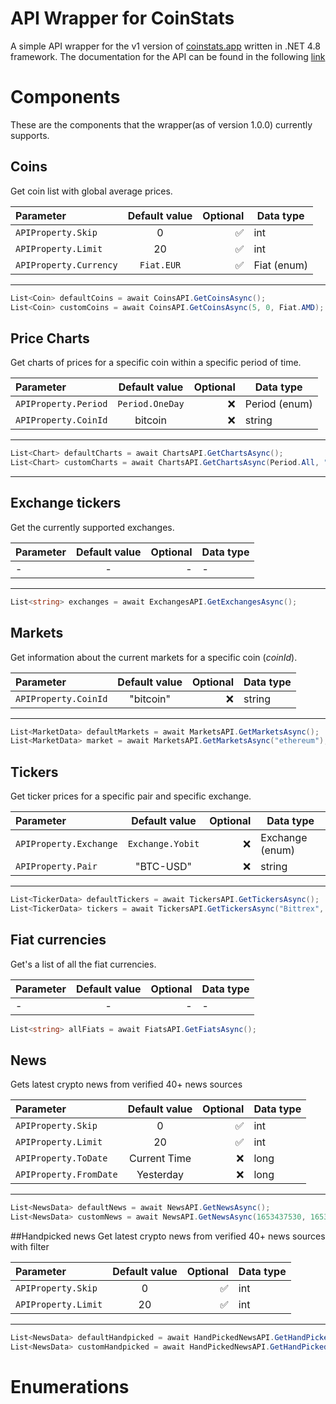 # API Wrapper for CoinStats
 A simple API wrapper for the v1 version of [coinstats.app](coinstats.app) written in .NET 4.8 framework. 
The documentation for the API can be found in the following [link](https://documenter.getpostman.com/view/5734027/RzZ6Hzr3)

# Components
These are the components that the wrapper(as of version 1.0.0) currently supports.

## Coins
Get coin list with global average prices.

| Parameter                 | Default value | Optional | Data type   |
|:--------------------------|:-------------:|---------:|-------------|
| `APIProperty.Skip`        |       0       |        ✅ | int         |
| `APIProperty.Limit`       |      20       |        ✅ | int         |
| `APIProperty.Currency`    |  `Fiat.EUR`   |        ✅ | Fiat (enum) |
 
---
```c#
List<Coin> defaultCoins = await CoinsAPI.GetCoinsAsync();
List<Coin> customCoins = await CoinsAPI.GetCoinsAsync(5, 0, Fiat.AMD);
```

## Price Charts
Get charts of prices for a specific coin within a specific period of time.


| Parameter            | Default value | Optional | Data type     |
|:---------------------|:-------------:|---------:|---------------|
| `APIProperty.Period` |   `Period.OneDay`   |        ❌ | Period (enum) |
| `APIProperty.CoinId`      |    bitcoin    |        ❌ | string        |

---
```c#
List<Chart> defaultCharts = await ChartsAPI.GetChartsAsync();
List<Chart> customCharts = await ChartsAPI.GetChartsAsync(Period.All, "ethereum");
```
 
---

## Exchange tickers
Get the currently supported exchanges.

| Parameter | Default value | Optional | Data type |
|:----------|:-------------:|---------:|-----------|
| -         |       -       |        - | -         |
 
---
```c#
List<string> exchanges = await ExchangesAPI.GetExchangesAsync();
```

## Markets
Get information about the current markets for a specific coin (_coinId_).


| Parameter       | Default value | Optional | Data type |
|:----------------|:-------------:|---------:|-----------|
| `APIProperty.CoinId` |      "bitcoin"      |        ❌ | string      |
 
---

```c#
List<MarketData> defaultMarkets = await MarketsAPI.GetMarketsAsync();
List<MarketData> market = await MarketsAPI.GetMarketsAsync("ethereum");
```

## Tickers
Get ticker prices for a specific pair and specific exchange.


| Parameter              |  Default value   | Optional | Data type       |
|:-----------------------|:----------------:|---------:|-----------------|
| `APIProperty.Exchange` | `Exchange.Yobit` |        ❌ | Exchange (enum) |
| `APIProperty.Pair`        |     "BTC-USD"      |        ❌ | string          |
 
---

```c#
List<TickerData> defaultTickers = await TickersAPI.GetTickersAsync();
List<TickerData> tickers = await TickersAPI.GetTickersAsync("Bittrex", "BTC-EUR");

```

## Fiat currencies
Get's a list of all the fiat currencies.


| Parameter | Default value | Optional | Data type |
|:----------|:-------------:|---------:|-----------|
| -         |       -       |        - | -         |


```c#
List<string> allFiats = await FiatsAPI.GetFiatsAsync();
```

## News
Gets latest crypto news from verified 40+ news sources


| Parameter            | Default value | Optional | Data type |
|:---------------------|:-------------:|---------:|-----------|
| `APIProperty.Skip`   |       0       |        ✅ | int       |
| `APIProperty.Limit`  |      20       |        ✅ | int       |
| `APIProperty.ToDate` | Current Time  |        ❌ | long      |
| `APIProperty.FromDate`      |      Yesterday      |        ❌ | long         |

---

```c#
List<NewsData> defaultNews = await NewsAPI.GetNewsAsync();
List<NewsData> customNews = await NewsAPI.GetNewsAsync(1653437530, 1653400000, 0, 5);
```

##Handpicked news
Get latest crypto news from verified 40+ news sources with filter

| Parameter            | Default value | Optional | Data type |
|:---------------------|:-------------:|---------:|-----------|
| `APIProperty.Skip`   |       0       |        ✅ | int       |
| `APIProperty.Limit`  |      20       |        ✅ | int       |

---

```c#
List<NewsData> defaultHandpicked = await HandPickedNewsAPI.GetHandPickedNews();
List<NewsData> customHandpicked = await HandPickedNewsAPI.GetHandPickedNews(1,3);
```

# Enumerations